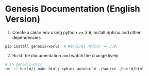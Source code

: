 # Genesis Documentation (English Version)

1. Create a clean env using python >= 3.9, install Sphinx and other dependencies

```bash
pip install genesis-world  # Requires Python >= 3.9;
```

2. Build the documentation and watch the change lively

```bash
# In genesis-doc/
rm -rf build/; make html; sphinx-autobuild ./source ./build/html
```
